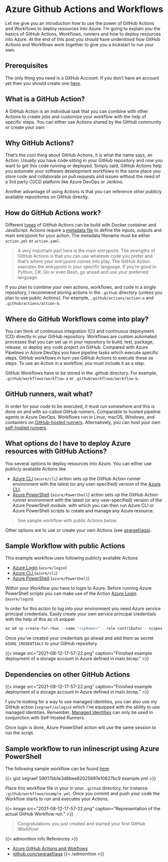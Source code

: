 # Azure Github Actions and Workflows


Let me give you an introduction how to use the power of GitHub Actions and Workflows to deploy resources into Azure. I’m going to explain you the basics of GitHub Actions, Workflows, runners and how to deploy resources into Azure. At the end of this post you should have understood how GitHub Actions and Workflows work together to give you a kickstart to run your own.

<!--more-->

## Prerequisites

The only thing you need is a GitHub Account. If you don’t have an account yet then you should create one [here](https://github.com/join).

## What is a GitHub Action?

A GitHub Action is an individual task that you can combine with other Actions to create jobs and customize your workflow with the help of specific steps. You can either use Actions shared by the GitHub community or create your own

## Why GitHub Actions?

That’s the cool thing about GitHub Actions, it is what the name says, an Action. Usually you have code sitting in your GitHub repository and now you want to get this code running or deployed. Simply said, GitHub Actions help you automate your software development workflows in the same place you store code and collaborate on pull requests and issues without the need of a 3rd party CI/CD platform like Azure DevOps or Jenkins.

Another advantage of using Actions is that you can reference other publicly available repositories on GitHub directly.

## How do GitHub Actions work?

Different [types](https://docs.github.com/en/actions/creating-actions/about-actions#types-of-actions) of GitHub Actions can be build with Docker container and JavaScript. Actions require a [metadata file](https://docs.github.com/en/articles/metadata-syntax-for-github-actions) to define the inputs, outputs and main entrypoint for your action. The metadata filename must be either `action.yml` or `action.yaml`.

> A very important part here is the main entrypoint. The strengths of GitHub Actions is that you can use whatever code you prefer and that’s where your entrypoint comes into play. The GitHub Action executes the entrypoint in your specific language. If you’re good in Python, C#, Go or even Bash, go ahead and use your preferred language.


If you plan to combine your own actions, workflows, and code in a single repository, I recommend storing actions in the `.github` directory (unless you plan to use public Actions). For example, `.github/actions/action-a` and `.github/actions/action-b`.

## Where do GitHub Workflows come into play?

You can think of continuous integration (CI) and continuous deployment (CD) directly in your GitHub repository. Workflows are custom automated processes that you can set up in your repository to build, test, package, release, or deploy any code project on GitHub. Compared with Azure Pipelines in Azure DevOps you have pipeline tasks which execute specific steps. GitHub workflows in turn use GitHub Actions to execute these as steps. To use an Action in a workflow, you must include it as a step.

GitHub Workflows have to be stored in the .github directory. For example, `.github/workflows/workflow-a` or `.github/workflows/workflow-b`.

## GitHub runners, wait what?

In order for your code to be executed, it must run somewhere and this is done on and with so-called GitHub runners. Comparable to hosted pipeline agents in Azure DevOps. Workflows run in Linux, macOS, Windows, and containers on [GitHub-hosted runners](https://docs.github.com/en/actions/getting-started-with-github-actions/core-concepts-for-github-actions#github-hosted-runner). Alternatively, you can host your own [self-hosted runners](https://docs.github.com/en/actions/automating-your-workflow-with-github-actions/about-self-hosted-runners).

## What options do I have to deploy Azure resources with GitHub Actions?

You several options to deploy resources into Azure. You can either use publicly available Actions like

- [Azure CLI](https://github.com/Azure/CLI) (`azure/cli`) action sets up the GitHub Action runner environment with the latest (or any user-specified) version of the [Azure CLI](https://docs.microsoft.com/en-us/cli/azure/install-azure-cli?view=azure-cli-latest).
- [Azure PowerShell](https://github.com/Azure/PowerShell) (`azure/PowerShell`) action sets up the GitHub Action runner environment with the latest (or any user-specified) version of the Azure PowerShell module.
with which you can then run Azure CLI or Azure PowerShell scripts to create and manage any Azure resource.

> See sample workflow with public Actions below.

Other options are to use or create your own Actions (see [segraef/aga](https://github.com/segraef/aga)).


## Sample Workflow with public Actions

This example workflow uses following publicly available Actions

- [Azure Login](https://github.com/Azure/login) (`azure/login`)
- [Azure CLI ](https://github.com/Azure/CLI)(`azure/cli`)
- [Azure PowerShell](https://github.com/Azure/PowerShell) (`azure/PowerShell`)


Within your Workflow you have to login to Azure. Before running Azure PowerShell scripts you can make use of the Action [Azure Login](https://github.com/Azure/login) (`azure/login`).

In order for this action to log into your environment you need Azure service principal credentials. Easily create your own service principal credentials with the help of this az cli snippet

```powershell
az ad sp create-for-rbac --name "<spName>" --role contributor --scopes /subscriptions/<subscriptionId> --sdk-auth
```

Once you’ve created your credentials go ahead and add them as secret `AZURE_CREDENTIALS` to your GitHub repository.

{{< image src="2021-08-12-17-57-22.png" caption="Finished example deployment of a storage account in Azure defined in main.bicep." >}}


## Dependencies on other GitHub Actions

{{< image src="2021-08-12-17-57-22.png" caption="Finished example deployment of a storage account in Azure defined in main.bicep." >}}


f you’re looking for a way to use managed identities, you can also use my GitHub action (`segraef/azlogin`) which I’ve equipped with the ability to use managed identities. Remember, [Managed Identities](https://docs.microsoft.com/en-us/azure/active-directory/managed-identities-azure-resources/overview) can only be used in conjunction with Self-Hosted Runners.

Once login is done, Azure PowerShell action will use the same session to run the script.

## Sample workflow to run inlinescript using Azure PowerShell

The following sample workflow can be found [here](https://github.com/segraef/aga/blob/master/.github/workflows/example.yml).

{{< gist segraef 59017bb1e3d6bee82025697e10827bc9 example.yml >}}

Place this workflow file in your in your `.github` directory, for instance `.github/workflows/example.yml`. Once you commit and push your code the Workflow starts to run and executes your Actions.

{{< image src="2021-08-12-17-57-22.png" caption="Representation of the actual GitHub Workflow run." >}}

> Congratulations you just created and started your first GitHub Workflow!

{{< admonition info References >}}
- [Azure GitHub Actions and Wokflows ](/azure-github-actions-and-workflows/)
- [github.com/segraef/aga](https://github.com/segraef/aga)
{{< /admonition >}}

